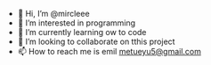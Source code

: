 - 👋 Hi, I’m @mircleee
- 👀 I’m interested in programming
- 🌱 I’m currently learning ow to code
- 💞️ I’m looking to collaborate on tthis project
- 📫 How to reach me is emil metueyu5@gmail.com 

<!---
mircleee/mircleee is a ✨ special ✨ repository because its `README.md` (this file) appears on your GitHub profile.
You can click the Preview link to take a look at your changes.
--->
